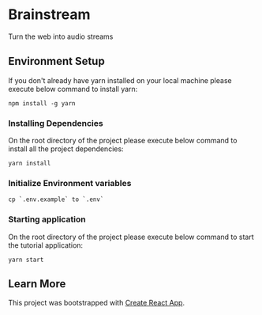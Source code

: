 # Brainstream

Turn the web into audio streams

## Environment Setup

If you don't already have yarn installed on your local machine please execute below command to install yarn:

```
npm install -g yarn
```

### Installing Dependencies

On the root directory of the project please execute below command to install all the project dependencies:

```
yarn install
```

### Initialize Environment variables
```
cp `.env.example` to `.env`
```

### Starting application

On the root directory of the project please execute below command to start the tutorial application:

```
yarn start
```

## Learn More

This project was bootstrapped with [Create React App](https://github.com/facebook/create-react-app).
